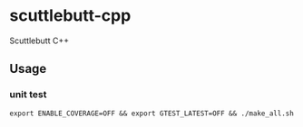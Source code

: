 # scuttlebutt-cpp
Scuttlebutt C++

## Usage
### unit test
```
export ENABLE_COVERAGE=OFF && export GTEST_LATEST=OFF && ./make_all.sh
```


